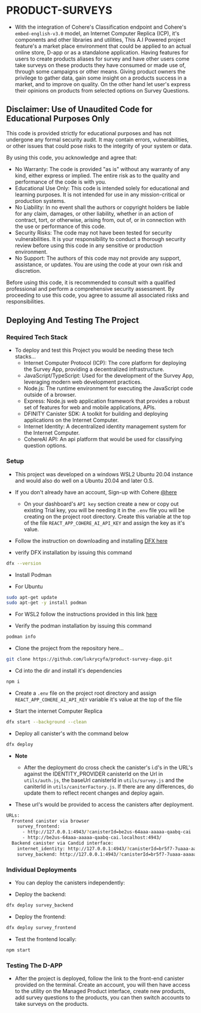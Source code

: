 # **PRODUCT-SURVEYS**
- With the integration of Cohere's Classification endpoint and Cohere's `embed-english-v3.0` model, an Internet Computer Replica (ICP), it's components and other libraries and utilities, This A.I Powered project feature's a market place environment that could be applied to an actual online store, D-app or as a standalone application. Having features for users to create products aliases for survey and have other users come take surveys on these products they have consumed or made use of, through some campaigns or other means. Giving product owners the privilege to gather data, gain some insight on a products success in a market, and to improve on quality. On the other hand let user's express their opinions on products from selected options on Survey Questions.

## **Disclaimer: Use of Unaudited Code for Educational Purposes Only**
This code is provided strictly for educational purposes and has not undergone any formal security audit. 
It may contain errors, vulnerabilities, or other issues that could pose risks to the integrity of your system or data.

By using this code, you acknowledge and agree that:
- No Warranty: The code is provided "as is" without any warranty of any kind, either express or implied. The entire risk as to the quality and performance of the code is with you.
- Educational Use Only: This code is intended solely for educational and learning purposes. It is not intended for use in any mission-critical or production systems.
- No Liability: In no event shall the authors or copyright holders be liable for any claim, damages, or other liability, whether in an action of contract, tort, or otherwise, arising from, out of, or in connection with the use or performance of this code.
- Security Risks: The code may not have been tested for security vulnerabilities. It is your responsibility to conduct a thorough security review before using this code in any sensitive or production environment.
- No Support: The authors of this code may not provide any support, assistance, or updates. You are using the code at your own risk and discretion.

Before using this code, it is recommended to consult with a qualified professional and perform a comprehensive security assessment. By proceeding to use this code, you agree to assume all associated risks and responsibilities.


## **Deploying And Testing The Project**


### **Required Tech Stack**

- To deploy and test this Project you would be needing these tech stacks...
    - Internet Computer Protocol (ICP): The core platform for deploying the Survey App, providing a decentralized infrastructure.
    - JavaScript/TypeScript: Used for the development of the Survey App, leveraging modern web development practices.
    - Node.js: The runtime environment for executing the JavaScript code outside of a browser.
    - Express: Node.js web application framework that provides a robust set of features for web and mobile applications, APIs.
    - DFINITY Canister SDK: A toolkit for building and deploying applications on the Internet Computer.
    - Internet Identity: A decentralized identity management system for the Internet Computer.
    - CohereAI API: An api platform that would be used for classifying question options.

### **Setup**

- This project was developed on a windows WSL2 Ubuntu 20.04 instance and would also do well on a Ubuntu 20.04 and later O.S.

- If you don't already have an account, Sign-up with Cohere [@here](https://cohere.com)
    - On your dashboard's `API key` section create a new or copy out existing Trial key, you will be needing it in the `.env` file you will be creating on the project root directory. Create this variable at the top of the file `REACT_APP_COHERE_AI_API_KEY` and assign the key as it's value.

- Follow the instruction on downloading and installing [DFX here](https://internetcomputer.org/docs/current/developer-docs/setup/install#installing-the-ic-sdk-1) 

- verify DFX installation by issuing this command
```bash
dfx --version
```

- Install Podman

- For Ubuntu
```bash
sudo apt-get update
sudo apt-get -y install podman
```
- For WSL2 follow the instructions provided in this link [here](https://gist.github.com/nikAizuddin/1c1822bd32b3c449433d0f81f796b71d)

- Verify the podman installation by issuing this command
```bash
podman info
```

- Clone the project from the repository here...
```bash
git clone https://github.com/lukrycyfa/product-survey-dapp.git
```

- Cd into the dir and install it's dependencies
```bash 
npm i
```
- Create a `.env` file on the project root directory and assign `REACT_APP_COHERE_AI_API_KEY` variable it's value at the top of the file

- Start the internet Computer Replica
```bash
dfx start --background --clean
```

- Deploy all canister's with the command below
```bash
dfx deploy
```

- **Note**
    - After the deployment do cross check the canister's i.d's in the URL's against the  IDENTITY_PROVIDER canisterId on the Url in `utils/auth.js`, the baseUrl canisterId in `utils/survey.js` and the caniterId in `utils/caniterFactory.js`. If there are any differences, do update them to reflect recent changes and deploy again. 

- These url's would be provided to access the canisters after deployment.
```bash
URLs:
  Frontend canister via browser
    survey_frontend:
      - http://127.0.0.1:4943/?canisterId=be2us-64aaa-aaaaa-qaabq-cai
      - http://be2us-64aaa-aaaaa-qaabq-cai.localhost:4943/
  Backend canister via Candid interface:
    internet_identity: http://127.0.0.1:4943/?canisterId=br5f7-7uaaa-aaaaa-qaaca-cai&id=bkyz2-fmaaa-aaaaa-qaaaq-cai
    survey_backend: http://127.0.0.1:4943/?canisterId=br5f7-7uaaa-aaaaa-qaaca-cai&id=bd3sg-teaaa-aaaaa-qaaba-cai
```

### **Individual Deployments**

- You can deploy the canisters independently:

- Deploy the backend:

```bash
dfx deploy survey_backend
```

- Deploy the frontend:

```bash
dfx deploy survey_frontend
```

- Test the frontend locally:

```bash
npm start
```
### **Testing The D-APP**
- After the project is deployed, follow the link to the front-end canister provided on the terminal. Create an account, you will then have access to the utility on the Managed Product interface, create new products, add survey questions to the products, you can then switch accounts to take surveys on the products. 
